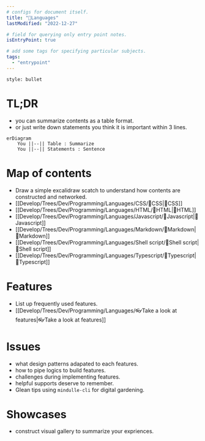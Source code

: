 ```yaml
---
# configs for document itself.
title: "🎉Languages"
lastModified: "2022-12-27"

# field for querying only entry point notes.
isEntryPoint: true

# add some tags for specifying particular subjects.
tags:
  - "entrypoint"
---
```

```toc
style: bullet
```

# TL;DR
- you can summarize contents as a table format.
- or just write down statements you think it is important within 3 lines.
```mermaid
erDiagram
	You ||--|| Table : Summarize
	You ||--|| Statements : Sentence
```


# Map of contents
- Draw a simple excalidraw scatch to understand how contents are constructed and networked.
- [[Develop/Trees/Dev/Programming/Languages/CSS/🎉CSS|🎉CSS]]
- [[Develop/Trees/Dev/Programming/Languages/HTML/🎉HTML|🎉HTML]]
- [[Develop/Trees/Dev/Programming/Languages/Javascript/🎉Javascript|🎉Javascript]]
- [[Develop/Trees/Dev/Programming/Languages/Markdown/🎉Markdown|🎉Markdown]]
- [[Develop/Trees/Dev/Programming/Languages/Shell script/🎉Shell script|🎉Shell script]]
- [[Develop/Trees/Dev/Programming/Languages/Typescript/🎉Typescript|🎉Typescript]]

# Features
- List up frequently used features.
- [[Develop/Trees/Dev/Programming/Languages/👓Take a look at features|👓Take a look at features]]

# Issues
- what design patterns adapated to each features.
- how to pipe logics to build features.
- challenges during implementing features.
- helpful supports deserve to remember.
- Glean tips using `mindulle-cli` for digital gardening.

# Showcases
- construct visual gallery to summarize your expriences.
